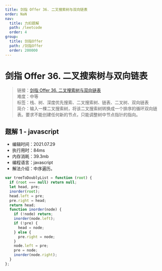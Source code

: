```yaml
---
title: 剑指 Offer 36. 二叉搜索树与双向链表
order: NaN
nav:
  title: 力扣题解
  path: /leetcode
  order: 4
group:
  title: 剑指Offer
  path: /剑指Offer
  order: 200000
---
```


# 剑指 Offer 36. 二叉搜索树与双向链表

> 链接：[剑指 Offer 36. 二叉搜索树与双向链表](https://leetcode-cn.com/problems/er-cha-sou-suo-shu-yu-shuang-xiang-lian-biao-lcof/)  
> 难度：中等  
> 标签：栈、树、深度优先搜索、二叉搜索树、链表、二叉树、双向链表  
> 简介：输入一棵二叉搜索树，将该二叉搜索树转换成一个排序的循环双向链表。要求不能创建任何新的节点，只能调整树中节点指针的指向。

## 题解 1 - javascript

- 编辑时间：2021.07.29
- 执行用时：84ms
- 内存消耗：39.3mb
- 编程语言：javascript
- 解法介绍：中序遍历。

```javascript
var treeToDoublyList = function (root) {
  if (root === null) return null;
  let head, pre;
  inorder(root);
  head.left = pre;
  pre.right = head;
  return head;
  function inorder(node) {
    if (!node) return;
    inorder(node.left);
    if (!pre) {
      head = node;
    } else {
      pre.right = node;
    }
    node.left = pre;
    pre = node;
    inorder(node.right);
  }
};
```
